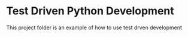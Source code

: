 # Test Driven Python Development
This project folder is an example of how to use test drven development